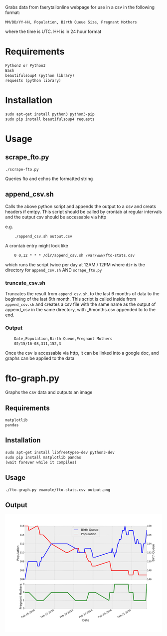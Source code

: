 Grabs data from faerytailonline webpage for use in a csv in the following format:

    MM/DD/YY-HH, Population, Birth Queue Size, Pregnant Mothers

where the time is UTC. HH is in 24 hour format

# Requirements

    Python2 or Python3
    Bash
    beautifulsoup4 (python library)
    requests (python library)

# Installation

    sudo apt-get install python3 python3-pip
    sudo pip install beautifulsoup4 requests


# Usage

## scrape_fto.py

    ./scrape-fto.py 

Queries fto and echos the formatted string 

## append_csv.sh

Calls the above python script and appends the output
to a csv and creats headers if emtpy. 
This script should be called by crontab at regular intervals and 
the output csv should be accessable via http

e.g.

        ./append_csv.sh output.csv


A crontab entry might look like

        0 0,12 * * * /dir/append_csv.sh /var/www/fto-stats.csv

which runs the script twice per day at 12AM / 12PM
where `dir` is the directory for `append_csv.sh` AND `scrape_fto.py` 

### truncate_csv.sh

Truncates the result from `append_csv.sh`, to the last 6 months of data to the beginning of the last 6th month. This script is called inside from `append_csv.sh` and creates a csv file with the same name as the output of append_csv in the same directory, with _6months.csv appended to to the end.

### Output

        Date,Population,Birth Queue,Pregnant Mothers
        02/15/16-08,311,152,3

Once the csv is accessable via http, it can be linked into a google doc, 
and graphs can be applied to the data

# fto-graph.py

Graphs the csv data and outputs an image

## Requirements

    matplotlib
    pandas

## Installation

    sudo apt-get install libfreetype6-dev python3-dev
    sudo pip install matplotlib pandas
    (wait forever while it compiles)

## Usage

    ./fto-graph.py example/fto-stats.csv output.png

## Output

![Image of output graph](example/output.png)
